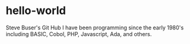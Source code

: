 # hello-world
Steve Buser's Git Hub
I have been programming since the early 1980's including BASIC, Cobol, PHP, Javascript, Ada, and others.
